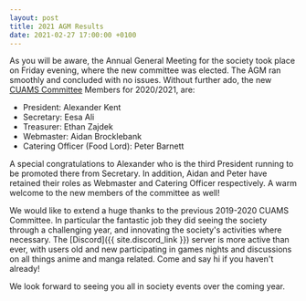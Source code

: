 ```yaml
---
layout: post
title: 2021 AGM Results
date: 2021-02-27 17:00:00 +0100
---
```


As you will be aware, the Annual General Meeting for the society took place on Friday evening, where the new committee was elected. The AGM ran smoothly and concluded with no issues. Without further ado, the new [CUAMS Committee](/committee) Members for 2020/2021, are:

- President: Alexander Kent
- Secretary: Eesa Ali
- Treasurer: Ethan Zajdek
- Webmaster: Aidan Brocklebank
- Catering Officer (Food Lord): Peter Barnett

A special congratulations to Alexander who is the third President running to be promoted there from Secretary. In addition, Aidan and Peter have retained their roles as Webmaster and Catering Officer respectively. A warm welcome to the new members of the committee as well!

We would like to extend a huge thanks to the previous 2019-2020 CUAMS Committee. In particular the fantastic job they did seeing the society through a challenging year, and innovating the society's activities where necessary. The [Discord]({{ site.discord_link }}) server is more active than ever, with users old and new participating in games nights and discussions on all things anime and manga related. Come and say hi if you haven't already!

We look forward to seeing you all in society events over the coming year. 